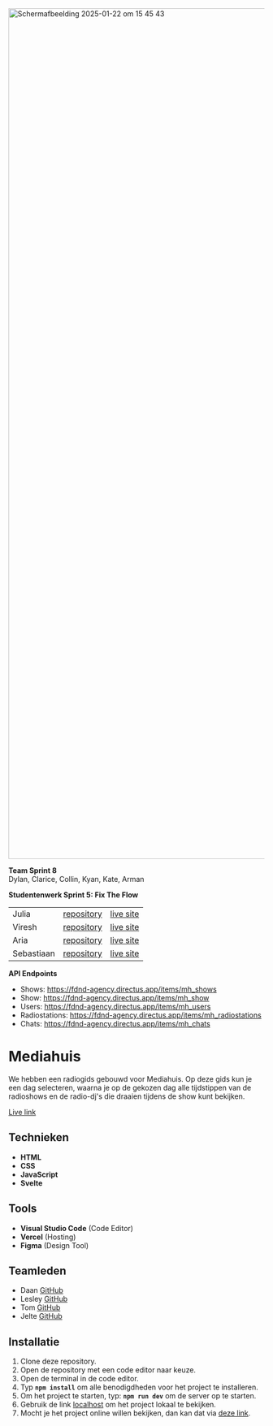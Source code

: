 <img width="1676" alt="Schermafbeelding 2025-01-22 om 15 45 43" src="https://github.com/user-attachments/assets/350b10b5-847e-4a5b-aacf-efda79a12cdf" />

**Team Sprint 8**  
Dylan, Clarice, Collin, Kyan, Kate, Arman

**Studentenwerk Sprint 5: Fix The Flow** 

|  |  |  | 
| :--------------- | :--------------- | :--------------- |
| Julia	| [repository](https://github.com/julia-stevens/fix-the-flow-interactive-website) 	| [live site](https://julia-stevens.github.io/fix-the-flow-interactive-website/) 
| Viresh	| [repository](https://github.com/vsheo/fix-the-flow-interactive-website) 	| [live site](https://vsheo.github.io/fix-the-flow-interactive-website/) 
| Aria	| [repository](https://github.com/poormoa00/fix-the-flow-interactive-website)	| [live site](https://poormoa00.github.io/fix-the-flow-interactive-website/) 
| Sebastiaan	| [repository](https://github.com/Sebastiaan-hva/fix-the-flow-interactive-website)	| [live site](https://sebastiaan-hva.github.io/fix-the-flow-interactive-website/) 

**API Endpoints**  
* Shows: https://fdnd-agency.directus.app/items/mh_shows 
* Show: https://fdnd-agency.directus.app/items/mh_show
* Users: https://fdnd-agency.directus.app/items/mh_users
* Radiostations: https://fdnd-agency.directus.app/items/mh_radiostations
* Chats: https://fdnd-agency.directus.app/items/mh_chats

# Mediahuis

We hebben een radiogids gebouwd voor Mediahuis. Op deze gids kun je een dag selecteren, waarna je op de gekozen dag alle tijdstippen van de radioshows en de radio-dj's die draaien tijdens de show kunt bekijken.

[Live link](https://mediahuis.agency.fdnd.nl/)

## Technieken

- **HTML**
- **CSS**
- **JavaScript**
- **Svelte**

## Tools

- **Visual Studio Code** (Code Editor)
- **Vercel** (Hosting)
- **Figma** (Design Tool)

## Teamleden

- Daan [GitHub](https://github.com/Daan645)
- Lesley [GitHub](https://github.com/OniWithTheHoodie)  
- Tom [GitHub](https://github.com/TomDeeterink1)  
- Jelte [GitHub](https://github.com/driezie) 

## Installatie

1. Clone deze repository.
2. Open de repository met een code editor naar keuze.
3. Open de terminal in de code editor.
4. Typ **`npm install`** om alle benodigdheden voor het project te installeren.
5. Om het project te starten, typ: **`npm run dev`** om de server op te starten.
6. Gebruik de link [localhost](http://localhost:5173/) om het project lokaal te bekijken.
7. Mocht je het project online willen bekijken, dan kan dat via [deze link](https://lose-your-head-the-client-case-5q6r.vercel.app/).

